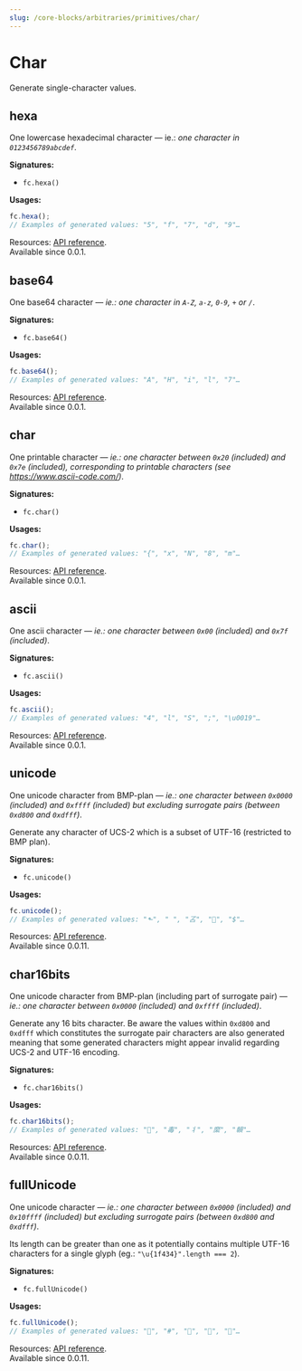 ```yaml
---
slug: /core-blocks/arbitraries/primitives/char/
---
```


# Char

Generate single-character values.

## hexa

One lowercase hexadecimal character — ie.: _one character in `0123456789abcdef`_.

**Signatures:**

- `fc.hexa()`

**Usages:**

```js
fc.hexa();
// Examples of generated values: "5", "f", "7", "d", "9"…
```

Resources: [API reference](https://fast-check.dev/api-reference/functions/hexa.html).  
Available since 0.0.1.

## base64

One base64 character — _ie.: one character in `A-Z`, `a-z`, `0-9`, `+` or `/`_.

**Signatures:**

- `fc.base64()`

**Usages:**

```js
fc.base64();
// Examples of generated values: "A", "H", "i", "l", "7"…
```

Resources: [API reference](https://fast-check.dev/api-reference/functions/base64.html).  
Available since 0.0.1.

## char

One printable character — _ie.: one character between `0x20` (included) and `0x7e` (included), corresponding to printable characters (see https://www.ascii-code.com/)_.

**Signatures:**

- `fc.char()`

**Usages:**

```js
fc.char();
// Examples of generated values: "{", "x", "N", "8", "m"…
```

Resources: [API reference](https://fast-check.dev/api-reference/functions/char.html).  
Available since 0.0.1.

## ascii

One ascii character — _ie.: one character between `0x00` (included) and `0x7f` (included)_.

**Signatures:**

- `fc.ascii()`

**Usages:**

```js
fc.ascii();
// Examples of generated values: "4", "l", "S", ";", "\u0019"…
```

Resources: [API reference](https://fast-check.dev/api-reference/functions/ascii.html).  
Available since 0.0.1.

## unicode

One unicode character from BMP-plan — _ie.: one character between `0x0000` (included) and `0xffff` (included) but excluding surrogate pairs (between `0xd800` and `0xdfff`)_.

Generate any character of UCS-2 which is a subset of UTF-16 (restricted to BMP plan).

**Signatures:**

- `fc.unicode()`

**Usages:**

```js
fc.unicode();
// Examples of generated values: "⬑", "￺", "叾", "꟣", "$"…
```

Resources: [API reference](https://fast-check.dev/api-reference/functions/unicode.html).  
Available since 0.0.11.

## char16bits

One unicode character from BMP-plan (including part of surrogate pair) — _ie.: one character between `0x0000` (included) and `0xffff` (included)_.

Generate any 16 bits character. Be aware the values within `0xd800` and `0xdfff` which constitutes the surrogate pair characters are also generated meaning that some generated characters might appear invalid regarding UCS-2 and UTF-16 encoding.

**Signatures:**

- `fc.char16bits()`

**Usages:**

```js
fc.char16bits();
// Examples of generated values: "", "毒", "丬", "縻", "贑"…
```

Resources: [API reference](https://fast-check.dev/api-reference/functions/char16bits.html).  
Available since 0.0.11.

## fullUnicode

One unicode character — _ie.: one character between `0x0000` (included) and `0x10ffff` (included) but excluding surrogate pairs (between `0xd800` and `0xdfff`)_.

Its length can be greater than one as it potentially contains multiple UTF-16 characters for a single glyph (eg.: `"\u{1f434}".length === 2`).

**Signatures:**

- `fc.fullUnicode()`

**Usages:**

```js
fc.fullUnicode();
// Examples of generated values: "􅍫", "#", "󳥰", "񸻩", "񘙠"…
```

Resources: [API reference](https://fast-check.dev/api-reference/functions/fullUnicode.html).  
Available since 0.0.11.

